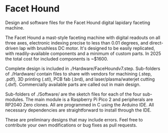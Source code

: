 # Facet Hound
Design and software files for the Facet Hound digital lapidary faceting machine.

The Facet Hound a mast-style faceting machine with digital readouts on all three axes, electronic indexing precise to less than 0.01 degrees, and direct-driven lap with brushless DC motor. It's designed to be easily replicated, with readily-available components and a minimum of custom parts.  In 2025 the total cost for included components is ~$1600.  

Complete design is included in ./Hardware/FaceHoundv7.step.  Sub-folders of ./Hardware/ contain files to share with vendors for machining (.step, .pdf), 3D printing (.stl), PCB fab (.brd), and laser/plasma/waterjet cutting (.dxf).  Commercially available parts are called out in main design.   

Sub-folders of ./Software/ are the sketch files for each of the four sub-modules.  The main module is a Raspberry Pi Pico 2 and peripherals are RP2040 Zero clones.  All are programmed in C using the Arduino IDE.  All necessary dependencies are straightforward to install through the IDE. 

These are preliminary designs that may include errors.  Feel free to contribute your own modifications or bug fixes as pull requests. 
